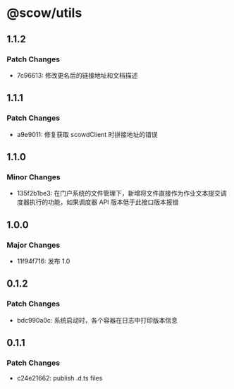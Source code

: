 # @scow/utils

## 1.1.2

### Patch Changes

- 7c96613: 修改更名后的链接地址和文档描述

## 1.1.1

### Patch Changes

- a9e9011: 修复获取 scowdClient 时拼接地址的错误

## 1.1.0

### Minor Changes

- 135f2b1be3: 在门户系统的文件管理下，新增将文件直接作为作业文本提交调度器执行的功能，如果调度器 API 版本低于此接口版本报错

## 1.0.0

### Major Changes

- 11f94f716: 发布 1.0

## 0.1.2

### Patch Changes

- bdc990a0c: 系统启动时，各个容器在日志中打印版本信息

## 0.1.1

### Patch Changes

- c24e21662: publish .d.ts files
